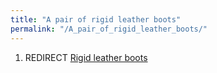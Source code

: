 ```yaml
---
title: "A pair of rigid leather boots"
permalink: "/A_pair_of_rigid_leather_boots/"
---
```


1.  REDIRECT [Rigid leather boots](Rigid_leather_boots "wikilink")